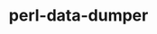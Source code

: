 ---
title: "perl-data-dumper"
layout: cache
categories: [package, develop]
meta: {"compilers": ["none"], "num_specs": 265, "num_specs_by_stack": {"build_systems": 1, "data-vis-sdk": 27, "developer-tools-aarch64-linux-gnu": 26, "developer-tools-darwin": 22, "developer-tools-x86_64_v3-linux-gnu": 26, "e4s": 2, "e4s-neoverse-v2": 5, "e4s-oneapi": 26, "e4s-rocm-external": 10, "hep": 27, "ml-darwin-aarch64-mps": 22, "ml-linux-aarch64-cpu": 27, "ml-linux-aarch64-cuda": 27, "ml-linux-x86_64-cpu": 27, "ml-linux-x86_64-cuda": 27, "root": 265, "tutorial": 26}, "oss": ["centos7", "rhel8", "sequoia", "ubuntu18.04", "ubuntu20.04", "ubuntu22.04", "ubuntu24.04"], "platforms": ["darwin", "linux"], "stacks": ["build_systems", "data-vis-sdk", "developer-tools-aarch64-linux-gnu", "developer-tools-darwin", "developer-tools-x86_64_v3-linux-gnu", "e4s", "e4s-neoverse-v2", "e4s-oneapi", "e4s-rocm-external", "hep", "ml-darwin-aarch64-mps", "ml-linux-aarch64-cpu", "ml-linux-aarch64-cuda", "ml-linux-x86_64-cpu", "ml-linux-x86_64-cuda", "root", "tutorial"], "targets": ["aarch64", "neoverse_v2", "x86_64_v3"], "versions": ["2.173"]}
spec_details: [{"compiler": "none", "hash": "27im6s7j4yf7scb4dfhcr2ljx2un7kkp", "os": "rhel8", "platform": "linux", "size": "-", "stacks": ["developer-tools-aarch64-linux-gnu", "root"], "target": "aarch64", "variants": ["build_system=perl"], "versions": ["2.173"]}, {"compiler": "none", "hash": "2axe672htcvhxgs35zxjpugq2nwfiwsr", "os": "centos7", "platform": "linux", "size": "-", "stacks": ["developer-tools-x86_64_v3-linux-gnu", "root"], "target": "x86_64_v3", "variants": ["build_system=perl"], "versions": ["2.173"]}, {"compiler": "none", "hash": "2cffiqugdyfmp3f7f3vwupow6zil64ed", "os": "ubuntu22.04", "platform": "linux", "size": "-", "stacks": ["e4s-neoverse-v2", "root"], "target": "neoverse_v2", "variants": ["build_system=perl"], "versions": ["2.173"]}, {"compiler": "none", "hash": "2chywnuvaum2bmtmykpwogxkctoaazjj", "os": "ubuntu22.04", "platform": "linux", "size": "-", "stacks": ["e4s-oneapi", "root"], "target": "x86_64_v3", "variants": ["build_system=perl"], "versions": ["2.173"]}, {"compiler": "none", "hash": "2durposvz4nspwdgup26bruhcmaamusl", "os": "ubuntu22.04", "platform": "linux", "size": "-", "stacks": ["root"], "target": "x86_64_v3", "variants": ["build_system=perl"], "versions": ["2.173"]}, {"compiler": "none", "hash": "2gp54wamwi7mp434gajd4awp7admi762", "os": "ubuntu24.04", "platform": "linux", "size": "-", "stacks": ["ml-linux-x86_64-cpu", "ml-linux-x86_64-cuda", "root"], "target": "x86_64_v3", "variants": ["build_system=perl"], "versions": ["2.173"]}, {"compiler": "none", "hash": "2hcyjfntt2j25v3inbg73sdavtyyjsgy", "os": "sequoia", "platform": "darwin", "size": "-", "stacks": ["developer-tools-darwin", "ml-darwin-aarch64-mps", "root"], "target": "aarch64", "variants": ["build_system=perl"], "versions": ["2.173"]}, {"compiler": "none", "hash": "2oillgjneifnauszmfc7sqr75qsxen6x", "os": "rhel8", "platform": "linux", "size": "-", "stacks": ["developer-tools-aarch64-linux-gnu", "root"], "target": "aarch64", "variants": ["build_system=perl"], "versions": ["2.173"]}, {"compiler": "none", "hash": "2xw2umzxmofipjuyau42sqxhwkglxtqc", "os": "ubuntu22.04", "platform": "linux", "size": "-", "stacks": ["hep", "root", "tutorial"], "target": "x86_64_v3", "variants": ["build_system=perl"], "versions": ["2.173"]}, {"compiler": "none", "hash": "2zmbsl54zdn7kmpbxxyrkqq525aq62vw", "os": "rhel8", "platform": "linux", "size": "-", "stacks": ["developer-tools-aarch64-linux-gnu", "root"], "target": "aarch64", "variants": ["build_system=perl"], "versions": ["2.173"]}, {"compiler": "none", "hash": "35xcvhctwbdabb3mdpgnuws7eqwbsrui", "os": "ubuntu20.04", "platform": "linux", "size": "-", "stacks": ["data-vis-sdk", "root"], "target": "x86_64_v3", "variants": ["build_system=perl"], "versions": ["2.173"]}, {"compiler": "none", "hash": "37jjf2kqs3q24jnqpvd7yelyjhlq3hou", "os": "ubuntu24.04", "platform": "linux", "size": "-", "stacks": ["ml-linux-aarch64-cpu", "ml-linux-aarch64-cuda", "root"], "target": "aarch64", "variants": ["build_system=perl"], "versions": ["2.173"]}, {"compiler": "none", "hash": "3a7hqyizcjerbrsg7z5xhajsbyayqxwj", "os": "centos7", "platform": "linux", "size": "-", "stacks": ["developer-tools-x86_64_v3-linux-gnu", "root"], "target": "x86_64_v3", "variants": ["build_system=perl"], "versions": ["2.173"]}, {"compiler": "none", "hash": "3bagh55e2vbkcx3pgojpulkvklvouwdq", "os": "ubuntu18.04", "platform": "linux", "size": "-", "stacks": ["root"], "target": "x86_64_v3", "variants": ["build_system=perl"], "versions": ["2.173"]}, {"compiler": "none", "hash": "3d6t26eo2kluyz3rf3ni4fj7is2rzore", "os": "ubuntu18.04", "platform": "linux", "size": "-", "stacks": ["root"], "target": "x86_64_v3", "variants": ["build_system=perl"], "versions": ["2.173"]}, {"compiler": "none", "hash": "3eb5nsbgsmifwb6qxfjuxkp27my3suoi", "os": "ubuntu24.04", "platform": "linux", "size": "-", "stacks": ["ml-linux-x86_64-cpu", "ml-linux-x86_64-cuda", "root"], "target": "x86_64_v3", "variants": ["build_system=perl"], "versions": ["2.173"]}, {"compiler": "none", "hash": "3hl7kh4tb2ys4tlrfh4bvdvzmhsiovsw", "os": "ubuntu22.04", "platform": "linux", "size": "-", "stacks": ["e4s", "root"], "target": "x86_64_v3", "variants": ["build_system=perl"], "versions": ["2.173"]}, {"compiler": "none", "hash": "3l4h5ege7imnnbrrs6uqjagjkxhqw5v5", "os": "ubuntu24.04", "platform": "linux", "size": "-", "stacks": ["ml-linux-aarch64-cpu", "ml-linux-aarch64-cuda", "root"], "target": "aarch64", "variants": ["build_system=perl"], "versions": ["2.173"]}, {"compiler": "none", "hash": "3lwavo4bcqbzgpdoqhbxd2kc46ki6owo", "os": "sequoia", "platform": "darwin", "size": "-", "stacks": ["developer-tools-darwin", "ml-darwin-aarch64-mps", "root"], "target": "aarch64", "variants": ["build_system=perl"], "versions": ["2.173"]}, {"compiler": "none", "hash": "3qlxoo3rap6gqdyyxvdf2mkoihw6lnuj", "os": "centos7", "platform": "linux", "size": "-", "stacks": ["developer-tools-x86_64_v3-linux-gnu", "root"], "target": "x86_64_v3", "variants": ["build_system=perl"], "versions": ["2.173"]}, {"compiler": "none", "hash": "3qrobpkvodsotfzcyjcgweyqt2hsnmjl", "os": "ubuntu22.04", "platform": "linux", "size": "-", "stacks": ["root"], "target": "x86_64_v3", "variants": ["build_system=perl"], "versions": ["2.173"]}, {"compiler": "none", "hash": "3vzdapremtcra5w6ztrkspzjjuzi3sat", "os": "ubuntu20.04", "platform": "linux", "size": "-", "stacks": ["data-vis-sdk", "root"], "target": "x86_64_v3", "variants": ["build_system=perl"], "versions": ["2.173"]}, {"compiler": "none", "hash": "3yrsyr6x6e6ufta3ikjzdeinzz4rob6c", "os": "rhel8", "platform": "linux", "size": "-", "stacks": ["developer-tools-aarch64-linux-gnu", "root"], "target": "aarch64", "variants": ["build_system=perl"], "versions": ["2.173"]}, {"compiler": "none", "hash": "45dmsmxj44xlxgqty67mc6wrmshc24ot", "os": "rhel8", "platform": "linux", "size": "-", "stacks": ["developer-tools-aarch64-linux-gnu", "root"], "target": "aarch64", "variants": ["build_system=perl"], "versions": ["2.173"]}, {"compiler": "none", "hash": "47ammfynacdxzw6dsisohlzt2uoh24qv", "os": "ubuntu24.04", "platform": "linux", "size": "-", "stacks": ["ml-linux-x86_64-cpu", "ml-linux-x86_64-cuda", "root"], "target": "x86_64_v3", "variants": ["build_system=perl"], "versions": ["2.173"]}, {"compiler": "none", "hash": "4gahv57h7libw3gyjjnax7b4u6xdebft", "os": "ubuntu18.04", "platform": "linux", "size": "-", "stacks": ["root"], "target": "x86_64_v3", "variants": ["build_system=perl"], "versions": ["2.173"]}, {"compiler": "none", "hash": "4ixkxouu66x2exbjdxxe3452u4uubzpp", "os": "sequoia", "platform": "darwin", "size": "-", "stacks": ["developer-tools-darwin", "ml-darwin-aarch64-mps", "root"], "target": "aarch64", "variants": ["build_system=perl"], "versions": ["2.173"]}, {"compiler": "none", "hash": "4qxmo4fbdusdlbmjdpt7d5p635eb4t22", "os": "ubuntu22.04", "platform": "linux", "size": "-", "stacks": ["e4s-oneapi", "root"], "target": "x86_64_v3", "variants": ["build_system=perl"], "versions": ["2.173"]}, {"compiler": "none", "hash": "4uwiv2x5yybkigdv4i2s2o27pmrgjgoj", "os": "ubuntu22.04", "platform": "linux", "size": "-", "stacks": ["root"], "target": "x86_64_v3", "variants": ["build_system=perl"], "versions": ["2.173"]}, {"compiler": "none", "hash": "4z6tqqn4dkitzkmjerds3io4oe2hzo4v", "os": "ubuntu24.04", "platform": "linux", "size": "-", "stacks": ["ml-linux-aarch64-cpu", "ml-linux-aarch64-cuda", "root"], "target": "aarch64", "variants": ["build_system=perl"], "versions": ["2.173"]}, {"compiler": "none", "hash": "4zzl3rtke73zctwxxxy3vg4l43kihjxp", "os": "ubuntu22.04", "platform": "linux", "size": "-", "stacks": ["e4s-oneapi", "root"], "target": "x86_64_v3", "variants": ["build_system=perl"], "versions": ["2.173"]}, {"compiler": "none", "hash": "53zjq2c3iw7a2ucioxdaek7xyqdongwh", "os": "ubuntu24.04", "platform": "linux", "size": "-", "stacks": ["ml-linux-x86_64-cpu", "ml-linux-x86_64-cuda", "root"], "target": "x86_64_v3", "variants": ["build_system=perl"], "versions": ["2.173"]}, {"compiler": "none", "hash": "56xr54qthbmcdbq5oftufly7ecvicr6k", "os": "ubuntu20.04", "platform": "linux", "size": "-", "stacks": ["data-vis-sdk", "root"], "target": "x86_64_v3", "variants": ["build_system=perl"], "versions": ["2.173"]}, {"compiler": "none", "hash": "5af4js5fwgpu5zpmzzta4fobnwfxwztm", "os": "ubuntu22.04", "platform": "linux", "size": "-", "stacks": ["hep", "root", "tutorial"], "target": "x86_64_v3", "variants": ["build_system=perl"], "versions": ["2.173"]}, {"compiler": "none", "hash": "5agw6mokg5y4u6cqbsnhk4igjlmsxfp7", "os": "centos7", "platform": "linux", "size": "-", "stacks": ["developer-tools-x86_64_v3-linux-gnu", "root"], "target": "x86_64_v3", "variants": ["build_system=perl"], "versions": ["2.173"]}, {"compiler": "none", "hash": "5bdigwnrmsya3qghg46pi7au4ot3vkvm", "os": "ubuntu24.04", "platform": "linux", "size": "-", "stacks": ["ml-linux-aarch64-cpu", "ml-linux-aarch64-cuda", "root"], "target": "aarch64", "variants": ["build_system=perl"], "versions": ["2.173"]}, {"compiler": "none", "hash": "5dngi3c74ar65tlwkse5wzczasc7zyxp", "os": "ubuntu24.04", "platform": "linux", "size": "-", "stacks": ["ml-linux-x86_64-cpu", "ml-linux-x86_64-cuda", "root"], "target": "x86_64_v3", "variants": ["build_system=perl"], "versions": ["2.173"]}, {"compiler": "none", "hash": "5k2ouxydstx72eauwrd52f4ne34ncbmd", "os": "ubuntu24.04", "platform": "linux", "size": "-", "stacks": ["ml-linux-x86_64-cpu", "ml-linux-x86_64-cuda", "root"], "target": "x86_64_v3", "variants": ["build_system=perl"], "versions": ["2.173"]}, {"compiler": "none", "hash": "5lj6qhtgp25hp26tnmqrokxani3nkop7", "os": "ubuntu24.04", "platform": "linux", "size": "-", "stacks": ["ml-linux-x86_64-cpu", "ml-linux-x86_64-cuda", "root"], "target": "x86_64_v3", "variants": ["build_system=perl"], "versions": ["2.173"]}, {"compiler": "none", "hash": "5rsmz5ymaape3kqc5ctfobwx4le2wrvd", "os": "sequoia", "platform": "darwin", "size": "-", "stacks": ["developer-tools-darwin", "ml-darwin-aarch64-mps", "root"], "target": "aarch64", "variants": ["build_system=perl"], "versions": ["2.173"]}, {"compiler": "none", "hash": "5vlz7wq4qezpsvg4w4dmnj2etidm5lj2", "os": "ubuntu22.04", "platform": "linux", "size": "-", "stacks": ["e4s-oneapi", "root"], "target": "x86_64_v3", "variants": ["build_system=perl"], "versions": ["2.173"]}, {"compiler": "none", "hash": "67jgi6xd3lbzgopyqvyg4tlhx4gu6yle", "os": "ubuntu20.04", "platform": "linux", "size": "-", "stacks": ["data-vis-sdk", "root"], "target": "x86_64_v3", "variants": ["build_system=perl"], "versions": ["2.173"]}, {"compiler": "none", "hash": "6ue7uu4rcan3a5hsujgpabkavqgnwwka", "os": "ubuntu22.04", "platform": "linux", "size": "-", "stacks": ["e4s-neoverse-v2", "root"], "target": "neoverse_v2", "variants": ["build_system=perl"], "versions": ["2.173"]}, {"compiler": "none", "hash": "72p7sqojglohacvutfcssguwo5skjbhk", "os": "ubuntu22.04", "platform": "linux", "size": "-", "stacks": ["root"], "target": "x86_64_v3", "variants": ["build_system=perl"], "versions": ["2.173"]}, {"compiler": "none", "hash": "73jpoiqxgsv7te4yud226rjzxiegfaph", "os": "ubuntu22.04", "platform": "linux", "size": "-", "stacks": ["root"], "target": "x86_64_v3", "variants": ["build_system=perl"], "versions": ["2.173"]}, {"compiler": "none", "hash": "7gwd22ykyhy52yboe26rvwhcbhwjev5t", "os": "ubuntu24.04", "platform": "linux", "size": "-", "stacks": ["ml-linux-aarch64-cpu", "ml-linux-aarch64-cuda", "root"], "target": "aarch64", "variants": ["build_system=perl"], "versions": ["2.173"]}, {"compiler": "none", "hash": "7zpl334w2zcnaq2qjimz2iuhu4ahchep", "os": "rhel8", "platform": "linux", "size": "-", "stacks": ["developer-tools-aarch64-linux-gnu", "root"], "target": "aarch64", "variants": ["build_system=perl"], "versions": ["2.173"]}, {"compiler": "none", "hash": "7zrghn3j7xkezqmochg4i3xnbhl27t4u", "os": "ubuntu24.04", "platform": "linux", "size": "-", "stacks": ["ml-linux-x86_64-cpu", "ml-linux-x86_64-cuda", "root"], "target": "x86_64_v3", "variants": ["build_system=perl"], "versions": ["2.173"]}, {"compiler": "none", "hash": "a6y56nmqkr275qap3tuymak5lllyvkai", "os": "centos7", "platform": "linux", "size": "-", "stacks": ["developer-tools-x86_64_v3-linux-gnu", "root"], "target": "x86_64_v3", "variants": ["build_system=perl"], "versions": ["2.173"]}, {"compiler": "none", "hash": "ab53koy4lv7aazmd6ukgbr64vaceiq7r", "os": "centos7", "platform": "linux", "size": "-", "stacks": ["developer-tools-x86_64_v3-linux-gnu", "root"], "target": "x86_64_v3", "variants": ["build_system=perl"], "versions": ["2.173"]}, {"compiler": "none", "hash": "ad5ui6uomujptz5teoupwtfkcj5t2qni", "os": "ubuntu24.04", "platform": "linux", "size": "-", "stacks": ["ml-linux-aarch64-cpu", "ml-linux-aarch64-cuda", "root"], "target": "aarch64", "variants": ["build_system=perl"], "versions": ["2.173"]}, {"compiler": "none", "hash": "adgwfuim3z7xh3c3lcwjhaqgyb7kcm6p", "os": "ubuntu18.04", "platform": "linux", "size": "-", "stacks": ["root"], "target": "x86_64_v3", "variants": ["build_system=perl"], "versions": ["2.173"]}, {"compiler": "none", "hash": "ahpcwgw5eizaoxyfn2rjc2746xceyzan", "os": "ubuntu22.04", "platform": "linux", "size": "-", "stacks": ["hep", "root", "tutorial"], "target": "x86_64_v3", "variants": ["build_system=perl"], "versions": ["2.173"]}, {"compiler": "none", "hash": "als3u3zv52cwwvefmnxiqivescfm7vwe", "os": "ubuntu22.04", "platform": "linux", "size": "-", "stacks": ["e4s-rocm-external", "hep", "root", "tutorial"], "target": "x86_64_v3", "variants": ["build_system=perl"], "versions": ["2.173"]}, {"compiler": "none", "hash": "aohj52yryl4hgrlw4xmxngie5isv3vmw", "os": "ubuntu18.04", "platform": "linux", "size": "-", "stacks": ["root"], "target": "x86_64_v3", "variants": ["build_system=perl"], "versions": ["2.173"]}, {"compiler": "none", "hash": "ar7ncos3xczcryofgxajzvggfjagjuis", "os": "ubuntu20.04", "platform": "linux", "size": "-", "stacks": ["data-vis-sdk", "root"], "target": "x86_64_v3", "variants": ["build_system=perl"], "versions": ["2.173"]}, {"compiler": "none", "hash": "ayo5jscil4sd6hovl4r4q7da6rjmbz6u", "os": "ubuntu24.04", "platform": "linux", "size": "-", "stacks": ["ml-linux-x86_64-cpu", "ml-linux-x86_64-cuda", "root"], "target": "x86_64_v3", "variants": ["build_system=perl"], "versions": ["2.173"]}, {"compiler": "none", "hash": "ba4zpjoqgibma4ka7whq4bjz3ywymxka", "os": "ubuntu24.04", "platform": "linux", "size": "-", "stacks": ["ml-linux-x86_64-cpu", "ml-linux-x86_64-cuda", "root"], "target": "x86_64_v3", "variants": ["build_system=perl"], "versions": ["2.173"]}, {"compiler": "none", "hash": "blq5qt5moxpizivhvpzov3v3hvfusd7h", "os": "ubuntu22.04", "platform": "linux", "size": "-", "stacks": ["hep", "root", "tutorial"], "target": "x86_64_v3", "variants": ["build_system=perl"], "versions": ["2.173"]}, {"compiler": "none", "hash": "bm34wjvjnmbfkxyj4ouqyocwmbhwsqrg", "os": "ubuntu24.04", "platform": "linux", "size": "-", "stacks": ["ml-linux-x86_64-cpu", "ml-linux-x86_64-cuda", "root"], "target": "x86_64_v3", "variants": ["build_system=perl"], "versions": ["2.173"]}, {"compiler": "none", "hash": "bq5jzzthsxkxt5bvztukzpfgatika4ec", "os": "ubuntu18.04", "platform": "linux", "size": "-", "stacks": ["root"], "target": "x86_64_v3", "variants": ["build_system=perl"], "versions": ["2.173"]}, {"compiler": "none", "hash": "bs6s5iaveghi26dyf3ncgmllfsyrhd5f", "os": "ubuntu22.04", "platform": "linux", "size": "-", "stacks": ["root"], "target": "x86_64_v3", "variants": ["build_system=perl"], "versions": ["2.173"]}, {"compiler": "none", "hash": "btogqn2vhpyt3aihko45q3cuoxogist2", "os": "ubuntu24.04", "platform": "linux", "size": "-", "stacks": ["ml-linux-x86_64-cpu", "ml-linux-x86_64-cuda", "root"], "target": "x86_64_v3", "variants": ["build_system=perl"], "versions": ["2.173"]}, {"compiler": "none", "hash": "bxsbfjqtqxevbdkaezbwrk5yvaezb3ge", "os": "rhel8", "platform": "linux", "size": "-", "stacks": ["developer-tools-aarch64-linux-gnu", "root"], "target": "aarch64", "variants": ["build_system=perl"], "versions": ["2.173"]}, {"compiler": "none", "hash": "bxvudklzxt7xct3yi2od3gzxfvgftuqp", "os": "rhel8", "platform": "linux", "size": "-", "stacks": ["developer-tools-aarch64-linux-gnu", "root"], "target": "aarch64", "variants": ["build_system=perl"], "versions": ["2.173"]}, {"compiler": "none", "hash": "cidmptqxtmnljuukcaloirjtxkwj7lcu", "os": "ubuntu22.04", "platform": "linux", "size": "-", "stacks": ["root"], "target": "x86_64_v3", "variants": ["build_system=perl"], "versions": ["2.173"]}, {"compiler": "none", "hash": "crfoifye4zcllvkvmklv4xu7es6zdfl2", "os": "ubuntu24.04", "platform": "linux", "size": "-", "stacks": ["ml-linux-x86_64-cpu", "ml-linux-x86_64-cuda", "root"], "target": "x86_64_v3", "variants": ["build_system=perl"], "versions": ["2.173"]}, {"compiler": "none", "hash": "cu5pyopx44ogbbesgmlrkezxdn56goza", "os": "rhel8", "platform": "linux", "size": "-", "stacks": ["developer-tools-aarch64-linux-gnu", "root"], "target": "aarch64", "variants": ["build_system=perl"], "versions": ["2.173"]}, {"compiler": "none", "hash": "cwqruruooqfwk6342h4m42nbc3engk5k", "os": "ubuntu22.04", "platform": "linux", "size": "-", "stacks": ["root"], "target": "x86_64_v3", "variants": ["build_system=perl"], "versions": ["2.173"]}, {"compiler": "none", "hash": "d4uvaf7p2mjabgjbpqx22yyzqje7zl74", "os": "ubuntu22.04", "platform": "linux", "size": "-", "stacks": ["e4s-oneapi", "root"], "target": "x86_64_v3", "variants": ["build_system=perl"], "versions": ["2.173"]}, {"compiler": "none", "hash": "dbdy4l3znbzqkm3rqn42ndabnrtue23v", "os": "ubuntu24.04", "platform": "linux", "size": "-", "stacks": ["ml-linux-x86_64-cpu", "ml-linux-x86_64-cuda", "root"], "target": "x86_64_v3", "variants": ["build_system=perl"], "versions": ["2.173"]}, {"compiler": "none", "hash": "dbvbqgfjjvw7kpdrgcbetou45i7e7d3s", "os": "centos7", "platform": "linux", "size": "-", "stacks": ["developer-tools-x86_64_v3-linux-gnu", "root"], "target": "x86_64_v3", "variants": ["build_system=perl"], "versions": ["2.173"]}, {"compiler": "none", "hash": "dcfhle34aiauj5fikupktreaakbf77xl", "os": "sequoia", "platform": "darwin", "size": "-", "stacks": ["developer-tools-darwin", "ml-darwin-aarch64-mps", "root"], "target": "aarch64", "variants": ["build_system=perl"], "versions": ["2.173"]}, {"compiler": "none", "hash": "dcn24sg4nxz2nxz3rmpktgozytnyz7vr", "os": "sequoia", "platform": "darwin", "size": "-", "stacks": ["developer-tools-darwin", "ml-darwin-aarch64-mps", "root"], "target": "aarch64", "variants": ["build_system=perl"], "versions": ["2.173"]}, {"compiler": "none", "hash": "diqpdpreq3x3k4q47sdl56elurzwicu7", "os": "ubuntu22.04", "platform": "linux", "size": "-", "stacks": ["hep", "root", "tutorial"], "target": "x86_64_v3", "variants": ["build_system=perl"], "versions": ["2.173"]}, {"compiler": "none", "hash": "dry3lepkk6fr3agffhl5wffv4rvhyrus", "os": "rhel8", "platform": "linux", "size": "-", "stacks": ["developer-tools-aarch64-linux-gnu", "root"], "target": "aarch64", "variants": ["build_system=perl"], "versions": ["2.173"]}, {"compiler": "none", "hash": "duaz2qockk4xwedaclhgv4bcq45smc2l", "os": "sequoia", "platform": "darwin", "size": "-", "stacks": ["developer-tools-darwin", "ml-darwin-aarch64-mps", "root"], "target": "aarch64", "variants": ["build_system=perl"], "versions": ["2.173"]}, {"compiler": "none", "hash": "dzschqjhdim6iswdnl55uaaipvq73moc", "os": "rhel8", "platform": "linux", "size": "-", "stacks": ["developer-tools-aarch64-linux-gnu", "root"], "target": "aarch64", "variants": ["build_system=perl"], "versions": ["2.173"]}, {"compiler": "none", "hash": "e3h2sxvayjzwacwioxjsyv6s3gam47g5", "os": "centos7", "platform": "linux", "size": "-", "stacks": ["developer-tools-x86_64_v3-linux-gnu", "root"], "target": "x86_64_v3", "variants": ["build_system=perl"], "versions": ["2.173"]}, {"compiler": "none", "hash": "e6eqyeuy6bt2mx7ms37ujcfycb2zj5vn", "os": "rhel8", "platform": "linux", "size": "-", "stacks": ["developer-tools-aarch64-linux-gnu", "root"], "target": "aarch64", "variants": ["build_system=perl"], "versions": ["2.173"]}, {"compiler": "none", "hash": "ejria3uob7elhbkol2wtckexahcyryn4", "os": "sequoia", "platform": "darwin", "size": "-", "stacks": ["developer-tools-darwin", "ml-darwin-aarch64-mps", "root"], "target": "aarch64", "variants": ["build_system=perl"], "versions": ["2.173"]}, {"compiler": "none", "hash": "eox7jn4rosooyx2asa54xffm2kw4pkeb", "os": "centos7", "platform": "linux", "size": "-", "stacks": ["developer-tools-x86_64_v3-linux-gnu", "root"], "target": "x86_64_v3", "variants": ["build_system=perl"], "versions": ["2.173"]}, {"compiler": "none", "hash": "eqneflxafz7fvf7ek6pelat3npbbrhyt", "os": "ubuntu18.04", "platform": "linux", "size": "-", "stacks": ["build_systems", "root"], "target": "x86_64_v3", "variants": ["build_system=perl"], "versions": ["2.173"]}, {"compiler": "none", "hash": "esagumjiroy4yiuwqjf7izos4pmeyfjr", "os": "ubuntu22.04", "platform": "linux", "size": "-", "stacks": ["root"], "target": "x86_64_v3", "variants": ["build_system=perl"], "versions": ["2.173"]}, {"compiler": "none", "hash": "evhjuue7peofxdffu2hmdozrh2dgwaen", "os": "ubuntu22.04", "platform": "linux", "size": "-", "stacks": ["hep", "root", "tutorial"], "target": "x86_64_v3", "variants": ["build_system=perl"], "versions": ["2.173"]}, {"compiler": "none", "hash": "f2giwvmnqolqjbt5dbmbqxshyj6xuyjz", "os": "ubuntu24.04", "platform": "linux", "size": "-", "stacks": ["ml-linux-aarch64-cpu", "ml-linux-aarch64-cuda", "root"], "target": "aarch64", "variants": ["build_system=perl"], "versions": ["2.173"]}, {"compiler": "none", "hash": "f6y5u5slo5nj6b55tninna3uo4m37c5i", "os": "ubuntu24.04", "platform": "linux", "size": "-", "stacks": ["ml-linux-aarch64-cpu", "ml-linux-aarch64-cuda", "root"], "target": "aarch64", "variants": ["build_system=perl"], "versions": ["2.173"]}, {"compiler": "none", "hash": "feoybrxnyv3kjd6gomxogi2m5b7ypcqe", "os": "ubuntu24.04", "platform": "linux", "size": "-", "stacks": ["ml-linux-aarch64-cpu", "ml-linux-aarch64-cuda", "root"], "target": "aarch64", "variants": ["build_system=perl"], "versions": ["2.173"]}, {"compiler": "none", "hash": "ffohm4udgq5hpdolibln7nb73fqidpmt", "os": "centos7", "platform": "linux", "size": "-", "stacks": ["developer-tools-x86_64_v3-linux-gnu", "root"], "target": "x86_64_v3", "variants": ["build_system=perl"], "versions": ["2.173"]}, {"compiler": "none", "hash": "fjnschzuzxpe4w4flo5juf6tbdv2jck3", "os": "centos7", "platform": "linux", "size": "-", "stacks": ["developer-tools-x86_64_v3-linux-gnu", "root"], "target": "x86_64_v3", "variants": ["build_system=perl"], "versions": ["2.173"]}, {"compiler": "none", "hash": "fjqu2jh6xw5ucsbyh4oi2bsthc7bv7mk", "os": "ubuntu22.04", "platform": "linux", "size": "-", "stacks": ["e4s-neoverse-v2", "root"], "target": "neoverse_v2", "variants": ["build_system=perl"], "versions": ["2.173"]}, {"compiler": "none", "hash": "fkbaog64qovi7vwwc3vbz47iwercevdv", "os": "ubuntu22.04", "platform": "linux", "size": "-", "stacks": ["e4s-oneapi", "root"], "target": "x86_64_v3", "variants": ["build_system=perl"], "versions": ["2.173"]}, {"compiler": "none", "hash": "fn47pw3qwcsq2wmmfoml4tubwi3iqg4y", "os": "ubuntu22.04", "platform": "linux", "size": "-", "stacks": ["e4s-neoverse-v2", "root"], "target": "neoverse_v2", "variants": ["build_system=perl"], "versions": ["2.173"]}, {"compiler": "none", "hash": "fqnhap6huijl3iinrzamzb2lcgu3liro", "os": "ubuntu20.04", "platform": "linux", "size": "-", "stacks": ["data-vis-sdk", "root"], "target": "x86_64_v3", "variants": ["build_system=perl"], "versions": ["2.173"]}, {"compiler": "none", "hash": "fyp24bafuumgi2u7hsscqiray7mqjeou", "os": "centos7", "platform": "linux", "size": "-", "stacks": ["developer-tools-x86_64_v3-linux-gnu", "root"], "target": "x86_64_v3", "variants": ["build_system=perl"], "versions": ["2.173"]}, {"compiler": "none", "hash": "gey3wccnk4xvvqwjym5hqk7y7tuzsf6e", "os": "ubuntu22.04", "platform": "linux", "size": "-", "stacks": ["e4s-oneapi", "root"], "target": "x86_64_v3", "variants": ["build_system=perl"], "versions": ["2.173"]}, {"compiler": "none", "hash": "gisdz5vulljtbejhuksbhzvq7zgrdk52", "os": "rhel8", "platform": "linux", "size": "-", "stacks": ["developer-tools-aarch64-linux-gnu", "root"], "target": "aarch64", "variants": ["build_system=perl"], "versions": ["2.173"]}, {"compiler": "none", "hash": "h2btgs3wcixrrxpu5j6jtp5ilvmuitnm", "os": "centos7", "platform": "linux", "size": "-", "stacks": ["developer-tools-x86_64_v3-linux-gnu", "root"], "target": "x86_64_v3", "variants": ["build_system=perl"], "versions": ["2.173"]}, {"compiler": "none", "hash": "h2safyaye2qat4vpxl5r4gqcr36hj7vb", "os": "ubuntu22.04", "platform": "linux", "size": "-", "stacks": ["e4s-rocm-external", "hep", "root", "tutorial"], "target": "x86_64_v3", "variants": ["build_system=perl"], "versions": ["2.173"]}, {"compiler": "none", "hash": "h46f4hv6thd2q5y7l7ucl7zjpocj34dx", "os": "ubuntu22.04", "platform": "linux", "size": "-", "stacks": ["e4s-oneapi", "root"], "target": "x86_64_v3", "variants": ["build_system=perl"], "versions": ["2.173"]}, {"compiler": "none", "hash": "h6ydtof2bk642b3ecjzsnv62wswxfqae", "os": "ubuntu18.04", "platform": "linux", "size": "-", "stacks": ["root"], "target": "x86_64_v3", "variants": ["build_system=perl"], "versions": ["2.173"]}, {"compiler": "none", "hash": "h72diib3fj65ytr45u7nmz7s4oh2atsn", "os": "ubuntu22.04", "platform": "linux", "size": "-", "stacks": ["e4s", "e4s-rocm-external", "root", "tutorial"], "target": "x86_64_v3", "variants": ["build_system=perl"], "versions": ["2.173"]}, {"compiler": "none", "hash": "hvjj3crmraxnso6nv5eojcxi5pzjmfuw", "os": "ubuntu20.04", "platform": "linux", "size": "-", "stacks": ["data-vis-sdk", "root"], "target": "x86_64_v3", "variants": ["build_system=perl"], "versions": ["2.173"]}, {"compiler": "none", "hash": "hway2ynt5wrwdnaf5crsef547ld2s6wg", "os": "ubuntu18.04", "platform": "linux", "size": "-", "stacks": ["root"], "target": "x86_64_v3", "variants": ["build_system=perl"], "versions": ["2.173"]}, {"compiler": "none", "hash": "hwr3udsk7qeh45epwprihq6qrnzq47lk", "os": "ubuntu18.04", "platform": "linux", "size": "-", "stacks": ["root"], "target": "x86_64_v3", "variants": ["build_system=perl"], "versions": ["2.173"]}, {"compiler": "none", "hash": "hxq222fvpjwub5agc5d2jqhjf46jxdpf", "os": "ubuntu22.04", "platform": "linux", "size": "-", "stacks": ["e4s-oneapi", "root"], "target": "x86_64_v3", "variants": ["build_system=perl"], "versions": ["2.173"]}, {"compiler": "none", "hash": "hzhgbcquikfonqfhr6aucwrblqeo2fpf", "os": "centos7", "platform": "linux", "size": "-", "stacks": ["developer-tools-x86_64_v3-linux-gnu", "root"], "target": "x86_64_v3", "variants": ["build_system=perl"], "versions": ["2.173"]}, {"compiler": "none", "hash": "iaobwvupxqawesnlrd24t3spbwf4wijp", "os": "ubuntu20.04", "platform": "linux", "size": "-", "stacks": ["data-vis-sdk", "root"], "target": "x86_64_v3", "variants": ["build_system=perl"], "versions": ["2.173"]}, {"compiler": "none", "hash": "il2h7jyovtuteanpllqv7rhejxvt3mlh", "os": "rhel8", "platform": "linux", "size": "-", "stacks": ["developer-tools-aarch64-linux-gnu", "root"], "target": "aarch64", "variants": ["build_system=perl"], "versions": ["2.173"]}, {"compiler": "none", "hash": "il6pqhhxrt2hjcjhrdfpn5pm6duthpxx", "os": "ubuntu22.04", "platform": "linux", "size": "-", "stacks": ["e4s-oneapi", "root"], "target": "x86_64_v3", "variants": ["build_system=perl"], "versions": ["2.173"]}, {"compiler": "none", "hash": "inpmcw5anhnad5y2kuzl2n6ey3rsllyx", "os": "ubuntu22.04", "platform": "linux", "size": "-", "stacks": ["hep", "root", "tutorial"], "target": "x86_64_v3", "variants": ["build_system=perl"], "versions": ["2.173"]}, {"compiler": "none", "hash": "inrzzbxhako4f7bacnmgrwl544b3rph6", "os": "ubuntu24.04", "platform": "linux", "size": "-", "stacks": ["ml-linux-aarch64-cpu", "ml-linux-aarch64-cuda", "root"], "target": "aarch64", "variants": ["build_system=perl"], "versions": ["2.173"]}, {"compiler": "none", "hash": "ipuprv4dpjw3s2e2g5sxbmk4m4wnn6tm", "os": "ubuntu18.04", "platform": "linux", "size": "-", "stacks": ["root"], "target": "x86_64_v3", "variants": ["build_system=perl"], "versions": ["2.173"]}, {"compiler": "none", "hash": "iv5pn6wdhrksl6zl35kfhszo3toswrga", "os": "centos7", "platform": "linux", "size": "-", "stacks": ["developer-tools-x86_64_v3-linux-gnu", "root"], "target": "x86_64_v3", "variants": ["build_system=perl"], "versions": ["2.173"]}, {"compiler": "none", "hash": "ivs75el5hjwfpiy4r2sfxeiwm3xjh6dm", "os": "ubuntu22.04", "platform": "linux", "size": "-", "stacks": ["e4s-oneapi", "root"], "target": "x86_64_v3", "variants": ["build_system=perl"], "versions": ["2.173"]}, {"compiler": "none", "hash": "ix3sghjpcpziaddejwbhlyag7h4eaopf", "os": "rhel8", "platform": "linux", "size": "-", "stacks": ["developer-tools-aarch64-linux-gnu", "root"], "target": "aarch64", "variants": ["build_system=perl"], "versions": ["2.173"]}, {"compiler": "none", "hash": "ixidoyipo4dkdyz5ynefwv6juw6tj4w5", "os": "ubuntu18.04", "platform": "linux", "size": "-", "stacks": ["root"], "target": "x86_64_v3", "variants": ["build_system=perl"], "versions": ["2.173"]}, {"compiler": "none", "hash": "j2d4sk6iktfzv64kfr6hwdok7ywesyso", "os": "ubuntu18.04", "platform": "linux", "size": "-", "stacks": ["root"], "target": "x86_64_v3", "variants": ["build_system=perl"], "versions": ["2.173"]}, {"compiler": "none", "hash": "j2xffqv6bzqtlmxd2ake5lxzufkaagqb", "os": "rhel8", "platform": "linux", "size": "-", "stacks": ["developer-tools-aarch64-linux-gnu", "root"], "target": "aarch64", "variants": ["build_system=perl"], "versions": ["2.173"]}, {"compiler": "none", "hash": "j6736zoerq74tbfrawfhe257ekrrs62h", "os": "ubuntu24.04", "platform": "linux", "size": "-", "stacks": ["ml-linux-aarch64-cpu", "ml-linux-aarch64-cuda", "root"], "target": "aarch64", "variants": ["build_system=perl"], "versions": ["2.173"]}, {"compiler": "none", "hash": "jeaubb3txhr7swipmj2tbypamrwdmn5n", "os": "ubuntu22.04", "platform": "linux", "size": "-", "stacks": ["hep", "root", "tutorial"], "target": "x86_64_v3", "variants": ["build_system=perl"], "versions": ["2.173"]}, {"compiler": "none", "hash": "ji573rv3efzp5zk3jhwhwoln25dz3r2u", "os": "ubuntu22.04", "platform": "linux", "size": "-", "stacks": ["hep", "root", "tutorial"], "target": "x86_64_v3", "variants": ["build_system=perl"], "versions": ["2.173"]}, {"compiler": "none", "hash": "jmxfsem4thk6v5cyoqftmvebotyxko5a", "os": "centos7", "platform": "linux", "size": "-", "stacks": ["developer-tools-x86_64_v3-linux-gnu", "root"], "target": "x86_64_v3", "variants": ["build_system=perl"], "versions": ["2.173"]}, {"compiler": "none", "hash": "jocwhsecrc2njrygm5wunu3l3npoh3pp", "os": "ubuntu22.04", "platform": "linux", "size": "-", "stacks": ["root"], "target": "x86_64_v3", "variants": ["build_system=perl"], "versions": ["2.173"]}, {"compiler": "none", "hash": "jomezd7qangdctyamgs27aguaccc2rbb", "os": "ubuntu22.04", "platform": "linux", "size": "-", "stacks": ["e4s-rocm-external", "root", "tutorial"], "target": "x86_64_v3", "variants": ["build_system=perl"], "versions": ["2.173"]}, {"compiler": "none", "hash": "jqfkwuex7oqny27jw7xezgr5vdydz2zd", "os": "ubuntu22.04", "platform": "linux", "size": "-", "stacks": ["e4s-oneapi", "root"], "target": "x86_64_v3", "variants": ["build_system=perl"], "versions": ["2.173"]}, {"compiler": "none", "hash": "jtifivr3fc2gqqn5fsepi3ijjbu4jufh", "os": "ubuntu18.04", "platform": "linux", "size": "-", "stacks": ["root"], "target": "x86_64_v3", "variants": ["build_system=perl"], "versions": ["2.173"]}, {"compiler": "none", "hash": "jvds45p66wpgwzqsgvp7gamwi3oscx56", "os": "ubuntu18.04", "platform": "linux", "size": "-", "stacks": ["root"], "target": "x86_64_v3", "variants": ["build_system=perl"], "versions": ["2.173"]}, {"compiler": "none", "hash": "jyqfr6ughgjcvytqisebwjyigkuqapiv", "os": "ubuntu18.04", "platform": "linux", "size": "-", "stacks": ["root"], "target": "x86_64_v3", "variants": ["build_system=perl"], "versions": ["2.173"]}, {"compiler": "none", "hash": "k2nmgoiyxfku6v4s37t3inovsujgv7fw", "os": "ubuntu22.04", "platform": "linux", "size": "-", "stacks": ["e4s-oneapi", "root"], "target": "x86_64_v3", "variants": ["build_system=perl"], "versions": ["2.173"]}, {"compiler": "none", "hash": "k2xeneoyfqmfopnl5z7yr3rnw6tkivvu", "os": "ubuntu24.04", "platform": "linux", "size": "-", "stacks": ["ml-linux-x86_64-cpu", "ml-linux-x86_64-cuda", "root"], "target": "x86_64_v3", "variants": ["build_system=perl"], "versions": ["2.173"]}, {"compiler": "none", "hash": "k6dvwndhda2lbdmo433ilpfmjs5yzylp", "os": "ubuntu24.04", "platform": "linux", "size": "-", "stacks": ["ml-linux-x86_64-cpu", "ml-linux-x86_64-cuda", "root"], "target": "x86_64_v3", "variants": ["build_system=perl"], "versions": ["2.173"]}, {"compiler": "none", "hash": "kdxqrziss53ctntex7db6n74fgjspcvz", "os": "ubuntu20.04", "platform": "linux", "size": "-", "stacks": ["data-vis-sdk", "root"], "target": "x86_64_v3", "variants": ["build_system=perl"], "versions": ["2.173"]}, {"compiler": "none", "hash": "kiw6caxzgigqcotm3hjm5xccytv6f5ym", "os": "ubuntu24.04", "platform": "linux", "size": "-", "stacks": ["ml-linux-aarch64-cpu", "ml-linux-aarch64-cuda", "root"], "target": "aarch64", "variants": ["build_system=perl"], "versions": ["2.173"]}, {"compiler": "none", "hash": "knurfw6kifdtjkgcu4s2kzkyjnzr4zuq", "os": "ubuntu20.04", "platform": "linux", "size": "-", "stacks": ["data-vis-sdk", "root"], "target": "x86_64_v3", "variants": ["build_system=perl"], "versions": ["2.173"]}, {"compiler": "none", "hash": "kx4mfrvjwzt37wspqbwdsrupxewkndmg", "os": "sequoia", "platform": "darwin", "size": "-", "stacks": ["developer-tools-darwin", "ml-darwin-aarch64-mps", "root"], "target": "aarch64", "variants": ["build_system=perl"], "versions": ["2.173"]}, {"compiler": "none", "hash": "l4hqiynfmhl7qbmidxu4qtyf6pqdoxug", "os": "ubuntu22.04", "platform": "linux", "size": "-", "stacks": ["e4s-oneapi", "root"], "target": "x86_64_v3", "variants": ["build_system=perl"], "versions": ["2.173"]}, {"compiler": "none", "hash": "l7aa4rgkt7bn4nhlykf6ro7butuiphww", "os": "sequoia", "platform": "darwin", "size": "-", "stacks": ["developer-tools-darwin", "ml-darwin-aarch64-mps", "root"], "target": "aarch64", "variants": ["build_system=perl"], "versions": ["2.173"]}, {"compiler": "none", "hash": "lbc42ogogwrince2vhyj37irjjsfbyoy", "os": "ubuntu18.04", "platform": "linux", "size": "-", "stacks": ["root"], "target": "x86_64_v3", "variants": ["build_system=perl"], "versions": ["2.173"]}, {"compiler": "none", "hash": "lbrtyrx7k6xun4hlxbs6gxaixcp4x75w", "os": "ubuntu22.04", "platform": "linux", "size": "-", "stacks": ["e4s-oneapi", "root"], "target": "x86_64_v3", "variants": ["build_system=perl"], "versions": ["2.173"]}, {"compiler": "none", "hash": "lcp2hscfzxhkxqa62gy5phx7zor6yiu4", "os": "ubuntu24.04", "platform": "linux", "size": "-", "stacks": ["ml-linux-x86_64-cpu", "ml-linux-x86_64-cuda", "root"], "target": "x86_64_v3", "variants": ["build_system=perl"], "versions": ["2.173"]}, {"compiler": "none", "hash": "lf44zsdj4kplzamivlaxa5tqtlle7vwg", "os": "ubuntu24.04", "platform": "linux", "size": "-", "stacks": ["ml-linux-aarch64-cpu", "ml-linux-aarch64-cuda", "root"], "target": "aarch64", "variants": ["build_system=perl"], "versions": ["2.173"]}, {"compiler": "none", "hash": "llgi5hwwgre5zzryrv43ftdpnjgf6mwq", "os": "centos7", "platform": "linux", "size": "-", "stacks": ["developer-tools-x86_64_v3-linux-gnu", "root"], "target": "x86_64_v3", "variants": ["build_system=perl"], "versions": ["2.173"]}, {"compiler": "none", "hash": "lmlx6gzsiltu2g2ojaybzyx5eicd2m2a", "os": "ubuntu20.04", "platform": "linux", "size": "-", "stacks": ["data-vis-sdk", "root"], "target": "x86_64_v3", "variants": ["build_system=perl"], "versions": ["2.173"]}, {"compiler": "none", "hash": "loel2tpu3enksb3bk2o6i2aedc2isq4n", "os": "ubuntu22.04", "platform": "linux", "size": "-", "stacks": ["e4s-oneapi", "root"], "target": "x86_64_v3", "variants": ["build_system=perl"], "versions": ["2.173"]}, {"compiler": "none", "hash": "ltydo2oszwizheqhjnzlh7eqd3siqmyc", "os": "ubuntu22.04", "platform": "linux", "size": "-", "stacks": ["e4s-oneapi", "root"], "target": "x86_64_v3", "variants": ["build_system=perl"], "versions": ["2.173"]}, {"compiler": "none", "hash": "m7bc25vm7rdbifzf5u22tjzffr5psj5h", "os": "ubuntu24.04", "platform": "linux", "size": "-", "stacks": ["hep", "ml-linux-x86_64-cpu", "ml-linux-x86_64-cuda", "root"], "target": "x86_64_v3", "variants": ["build_system=perl"], "versions": ["2.173"]}, {"compiler": "none", "hash": "mc4f3ceel6tpawkfhlz7tojixs7xaz74", "os": "ubuntu22.04", "platform": "linux", "size": "-", "stacks": ["root"], "target": "x86_64_v3", "variants": ["build_system=perl"], "versions": ["2.173"]}, {"compiler": "none", "hash": "me5aobviu7s6bzmyazyamh2czltk67kv", "os": "ubuntu22.04", "platform": "linux", "size": "-", "stacks": ["hep", "root", "tutorial"], "target": "x86_64_v3", "variants": ["build_system=perl"], "versions": ["2.173"]}, {"compiler": "none", "hash": "mfdnbsdj42rjj5rbu3erqtuo5qrqfn2r", "os": "ubuntu20.04", "platform": "linux", "size": "-", "stacks": ["data-vis-sdk", "root"], "target": "x86_64_v3", "variants": ["build_system=perl"], "versions": ["2.173"]}, {"compiler": "none", "hash": "mjpn4jofv3lnkvhn2j5eci3qttwfstjh", "os": "ubuntu20.04", "platform": "linux", "size": "-", "stacks": ["data-vis-sdk", "root"], "target": "x86_64_v3", "variants": ["build_system=perl"], "versions": ["2.173"]}, {"compiler": "none", "hash": "mjsg3lvayq2hdvkc7dwi3zdwusgw3tzw", "os": "centos7", "platform": "linux", "size": "-", "stacks": ["developer-tools-x86_64_v3-linux-gnu", "root"], "target": "x86_64_v3", "variants": ["build_system=perl"], "versions": ["2.173"]}, {"compiler": "none", "hash": "mko2eoihwzsthxj57yq6bzauxjd6lzc5", "os": "ubuntu24.04", "platform": "linux", "size": "-", "stacks": ["ml-linux-aarch64-cpu", "ml-linux-aarch64-cuda", "root"], "target": "aarch64", "variants": ["build_system=perl"], "versions": ["2.173"]}, {"compiler": "none", "hash": "mnk4bwugdhzzqx5jmeqejjp3hadvconu", "os": "ubuntu22.04", "platform": "linux", "size": "-", "stacks": ["e4s-oneapi", "root"], "target": "x86_64_v3", "variants": ["build_system=perl"], "versions": ["2.173"]}, {"compiler": "none", "hash": "mork6bcdq77bb324aesasqg47647u7oi", "os": "ubuntu22.04", "platform": "linux", "size": "-", "stacks": ["e4s-neoverse-v2", "root"], "target": "neoverse_v2", "variants": ["build_system=perl"], "versions": ["2.173"]}, {"compiler": "none", "hash": "mqyorny42ledbmmv5ypustulvzysvzj7", "os": "sequoia", "platform": "darwin", "size": "-", "stacks": ["developer-tools-darwin", "ml-darwin-aarch64-mps", "root"], "target": "aarch64", "variants": ["build_system=perl"], "versions": ["2.173"]}, {"compiler": "none", "hash": "mx2khnxksh6phw5prm2v7xbiu4e6rypz", "os": "ubuntu24.04", "platform": "linux", "size": "-", "stacks": ["ml-linux-aarch64-cpu", "ml-linux-aarch64-cuda", "root"], "target": "aarch64", "variants": ["build_system=perl"], "versions": ["2.173"]}, {"compiler": "none", "hash": "mxb4sy5caiz3mqjgkuaojhln7qdoe64p", "os": "centos7", "platform": "linux", "size": "-", "stacks": ["developer-tools-x86_64_v3-linux-gnu", "root"], "target": "x86_64_v3", "variants": ["build_system=perl"], "versions": ["2.173"]}, {"compiler": "none", "hash": "mz7ifs5q7oqcuwbaw3fjeakohwmc3bur", "os": "rhel8", "platform": "linux", "size": "-", "stacks": ["developer-tools-aarch64-linux-gnu", "root"], "target": "aarch64", "variants": ["build_system=perl"], "versions": ["2.173"]}, {"compiler": "none", "hash": "ngaqzg7kyymkbf3ofg4o75divrw5w7pf", "os": "rhel8", "platform": "linux", "size": "-", "stacks": ["developer-tools-aarch64-linux-gnu", "root"], "target": "aarch64", "variants": ["build_system=perl"], "versions": ["2.173"]}, {"compiler": "none", "hash": "nhd3uk3b6fwvige5xmo7f6hniz4ctkib", "os": "ubuntu22.04", "platform": "linux", "size": "-", "stacks": ["root"], "target": "x86_64_v3", "variants": ["build_system=perl"], "versions": ["2.173"]}, {"compiler": "none", "hash": "nsertqaxfhl3zkqstukhrsrrl7qsj6wg", "os": "sequoia", "platform": "darwin", "size": "-", "stacks": ["developer-tools-darwin", "ml-darwin-aarch64-mps", "root"], "target": "aarch64", "variants": ["build_system=perl"], "versions": ["2.173"]}, {"compiler": "none", "hash": "nuoyni4taxa6f5tpnczzsi2okotsbvns", "os": "ubuntu20.04", "platform": "linux", "size": "-", "stacks": ["data-vis-sdk", "root"], "target": "x86_64_v3", "variants": ["build_system=perl"], "versions": ["2.173"]}, {"compiler": "none", "hash": "nvs5k6tr5ps3wg7mrvhon77mt6djszk7", "os": "sequoia", "platform": "darwin", "size": "-", "stacks": ["developer-tools-darwin", "ml-darwin-aarch64-mps", "root"], "target": "aarch64", "variants": ["build_system=perl"], "versions": ["2.173"]}, {"compiler": "none", "hash": "nww4cypew7qnrepslzxxlhmwzbhwlcrt", "os": "ubuntu20.04", "platform": "linux", "size": "-", "stacks": ["data-vis-sdk", "root"], "target": "x86_64_v3", "variants": ["build_system=perl"], "versions": ["2.173"]}, {"compiler": "none", "hash": "ocrax2vtadkuhdeli64h2spym3tfbxmd", "os": "ubuntu24.04", "platform": "linux", "size": "-", "stacks": ["ml-linux-aarch64-cpu", "ml-linux-aarch64-cuda", "root"], "target": "aarch64", "variants": ["build_system=perl"], "versions": ["2.173"]}, {"compiler": "none", "hash": "oczulo5nvpuzyfmsrya32qwggk5m3i7c", "os": "ubuntu24.04", "platform": "linux", "size": "-", "stacks": ["ml-linux-aarch64-cpu", "ml-linux-aarch64-cuda", "root"], "target": "aarch64", "variants": ["build_system=perl"], "versions": ["2.173"]}, {"compiler": "none", "hash": "odff65k5ehphvmdbysdd23cdr2gyt6r7", "os": "ubuntu22.04", "platform": "linux", "size": "-", "stacks": ["root"], "target": "x86_64_v3", "variants": ["build_system=perl"], "versions": ["2.173"]}, {"compiler": "none", "hash": "oexnt7kodqb34qgmspgtmysw7kiy37ym", "os": "ubuntu22.04", "platform": "linux", "size": "-", "stacks": ["e4s-oneapi", "root"], "target": "x86_64_v3", "variants": ["build_system=perl"], "versions": ["2.173"]}, {"compiler": "none", "hash": "of3h7lyvjovkhvaeicnxqvjej4jcvsv5", "os": "ubuntu20.04", "platform": "linux", "size": "-", "stacks": ["data-vis-sdk", "root"], "target": "x86_64_v3", "variants": ["build_system=perl"], "versions": ["2.173"]}, {"compiler": "none", "hash": "ogwtxb652kd65ntkpr43jxzv7777nkqx", "os": "ubuntu18.04", "platform": "linux", "size": "-", "stacks": ["root"], "target": "x86_64_v3", "variants": ["build_system=perl"], "versions": ["2.173"]}, {"compiler": "none", "hash": "ohslcw5er4tzbqqbjynspo4oyxgisygl", "os": "ubuntu18.04", "platform": "linux", "size": "-", "stacks": ["root"], "target": "x86_64_v3", "variants": ["build_system=perl"], "versions": ["2.173"]}, {"compiler": "none", "hash": "p3fkh56tlsohquz4ufiav4jy7pzoye5a", "os": "centos7", "platform": "linux", "size": "-", "stacks": ["developer-tools-x86_64_v3-linux-gnu", "root"], "target": "x86_64_v3", "variants": ["build_system=perl"], "versions": ["2.173"]}, {"compiler": "none", "hash": "p6dpxpynfw6ypyktoj6kgmpddpvaevrm", "os": "rhel8", "platform": "linux", "size": "-", "stacks": ["developer-tools-aarch64-linux-gnu", "root"], "target": "aarch64", "variants": ["build_system=perl"], "versions": ["2.173"]}, {"compiler": "none", "hash": "pbulyoyb5pux2m3m4lgnck7fu6wm24i3", "os": "ubuntu22.04", "platform": "linux", "size": "-", "stacks": ["root"], "target": "x86_64_v3", "variants": ["build_system=perl"], "versions": ["2.173"]}, {"compiler": "none", "hash": "pc4x5of4ah4cruvr6m4lmfemhioigfup", "os": "ubuntu22.04", "platform": "linux", "size": "-", "stacks": ["e4s-oneapi", "root"], "target": "x86_64_v3", "variants": ["build_system=perl"], "versions": ["2.173"]}, {"compiler": "none", "hash": "pgbtqfbhd5p3gaslhjedvummjxvbnny2", "os": "ubuntu24.04", "platform": "linux", "size": "-", "stacks": ["ml-linux-aarch64-cpu", "ml-linux-aarch64-cuda", "root"], "target": "aarch64", "variants": ["build_system=perl"], "versions": ["2.173"]}, {"compiler": "none", "hash": "pgwddcgaxog62hvlqwheh4rtwcnpik3v", "os": "ubuntu24.04", "platform": "linux", "size": "-", "stacks": ["ml-linux-aarch64-cpu", "ml-linux-aarch64-cuda", "root"], "target": "aarch64", "variants": ["build_system=perl"], "versions": ["2.173"]}, {"compiler": "none", "hash": "pgx4ky2f6j5tusfhpifghjnklqp77ghq", "os": "ubuntu22.04", "platform": "linux", "size": "-", "stacks": ["root"], "target": "x86_64_v3", "variants": ["build_system=perl"], "versions": ["2.173"]}, {"compiler": "none", "hash": "pidrder7lxhatgdhpiqw7xioi3pihnp2", "os": "ubuntu22.04", "platform": "linux", "size": "-", "stacks": ["root"], "target": "x86_64_v3", "variants": ["build_system=perl"], "versions": ["2.173"]}, {"compiler": "none", "hash": "pjyrn6wzo5sthynhylntfhsaqffumvl5", "os": "ubuntu22.04", "platform": "linux", "size": "-", "stacks": ["e4s-oneapi", "root"], "target": "x86_64_v3", "variants": ["build_system=perl"], "versions": ["2.173"]}, {"compiler": "none", "hash": "pl3tfl3kazmjd5d664lpslja2psqbucn", "os": "ubuntu18.04", "platform": "linux", "size": "-", "stacks": ["root"], "target": "x86_64_v3", "variants": ["build_system=perl"], "versions": ["2.173"]}, {"compiler": "none", "hash": "pps5wnlu2njp7vh6a4wew5opwwjdvkcc", "os": "rhel8", "platform": "linux", "size": "-", "stacks": ["developer-tools-aarch64-linux-gnu", "root"], "target": "aarch64", "variants": ["build_system=perl"], "versions": ["2.173"]}, {"compiler": "none", "hash": "pqnruc3zud2xntvv7ftnj27u63omlv2h", "os": "ubuntu22.04", "platform": "linux", "size": "-", "stacks": ["hep", "root", "tutorial"], "target": "x86_64_v3", "variants": ["build_system=perl"], "versions": ["2.173"]}, {"compiler": "none", "hash": "prmmfvmtx7xnxu66h2pqx5odwvyhl3nx", "os": "ubuntu20.04", "platform": "linux", "size": "-", "stacks": ["data-vis-sdk", "root"], "target": "x86_64_v3", "variants": ["build_system=perl"], "versions": ["2.173"]}, {"compiler": "none", "hash": "pvbuoubijw6sm6aeslyrkyn4sbsgmfri", "os": "ubuntu24.04", "platform": "linux", "size": "-", "stacks": ["ml-linux-x86_64-cpu", "ml-linux-x86_64-cuda", "root"], "target": "x86_64_v3", "variants": ["build_system=perl"], "versions": ["2.173"]}, {"compiler": "none", "hash": "pwjv53ukmkcgbuzapkx6d4adk7cb5cqp", "os": "ubuntu18.04", "platform": "linux", "size": "-", "stacks": ["root"], "target": "x86_64_v3", "variants": ["build_system=perl"], "versions": ["2.173"]}, {"compiler": "none", "hash": "pz5te3t6d4r24c7wvmichf6c5hx3gno3", "os": "ubuntu22.04", "platform": "linux", "size": "-", "stacks": ["e4s-oneapi", "root"], "target": "x86_64_v3", "variants": ["build_system=perl"], "versions": ["2.173"]}, {"compiler": "none", "hash": "q67kete5im46fjxmw4vil33ndyjnobt6", "os": "ubuntu24.04", "platform": "linux", "size": "-", "stacks": ["hep", "ml-linux-x86_64-cpu", "ml-linux-x86_64-cuda", "root"], "target": "x86_64_v3", "variants": ["build_system=perl"], "versions": ["2.173"]}, {"compiler": "none", "hash": "q7ongpl4yduleepqq2qe5q5setqvbfh6", "os": "ubuntu24.04", "platform": "linux", "size": "-", "stacks": ["ml-linux-aarch64-cpu", "ml-linux-aarch64-cuda", "root"], "target": "aarch64", "variants": ["build_system=perl"], "versions": ["2.173"]}, {"compiler": "none", "hash": "qiazcvacbctqjazqreoiktqahss3hstx", "os": "ubuntu24.04", "platform": "linux", "size": "-", "stacks": ["hep", "ml-linux-x86_64-cpu", "ml-linux-x86_64-cuda", "root"], "target": "x86_64_v3", "variants": ["build_system=perl"], "versions": ["2.173"]}, {"compiler": "none", "hash": "qibgqhgthbi2gjfopl7z3z25da663iqx", "os": "ubuntu22.04", "platform": "linux", "size": "-", "stacks": ["e4s-rocm-external", "hep", "root", "tutorial"], "target": "x86_64_v3", "variants": ["build_system=perl"], "versions": ["2.173"]}, {"compiler": "none", "hash": "qjpjacikomuo7w6raovhfwrzpe3girzc", "os": "ubuntu22.04", "platform": "linux", "size": "-", "stacks": ["root"], "target": "x86_64_v3", "variants": ["build_system=perl"], "versions": ["2.173"]}, {"compiler": "none", "hash": "qknx77aecmh5jsppotwxrin2m7pd2wmf", "os": "rhel8", "platform": "linux", "size": "-", "stacks": ["developer-tools-aarch64-linux-gnu", "root"], "target": "aarch64", "variants": ["build_system=perl"], "versions": ["2.173"]}, {"compiler": "none", "hash": "quqby3tov75oezcfvfosaxxb4es6w4db", "os": "ubuntu24.04", "platform": "linux", "size": "-", "stacks": ["ml-linux-x86_64-cpu", "ml-linux-x86_64-cuda", "root"], "target": "x86_64_v3", "variants": ["build_system=perl"], "versions": ["2.173"]}, {"compiler": "none", "hash": "qzqi6gribbqxfo4qiek5e72sgoy6zn3w", "os": "rhel8", "platform": "linux", "size": "-", "stacks": ["developer-tools-aarch64-linux-gnu", "root"], "target": "aarch64", "variants": ["build_system=perl"], "versions": ["2.173"]}, {"compiler": "none", "hash": "r2b22kdgb6ifof47x2ecobgrvfui5www", "os": "ubuntu20.04", "platform": "linux", "size": "-", "stacks": ["data-vis-sdk", "root"], "target": "x86_64_v3", "variants": ["build_system=perl"], "versions": ["2.173"]}, {"compiler": "none", "hash": "r43iybspzswmwq6zi4kblqr4owyngcdc", "os": "sequoia", "platform": "darwin", "size": "-", "stacks": ["developer-tools-darwin", "ml-darwin-aarch64-mps", "root"], "target": "aarch64", "variants": ["build_system=perl"], "versions": ["2.173"]}, {"compiler": "none", "hash": "ra7ynf76ceqlakdphpap2a46kfre65tp", "os": "ubuntu20.04", "platform": "linux", "size": "-", "stacks": ["data-vis-sdk", "root"], "target": "x86_64_v3", "variants": ["build_system=perl"], "versions": ["2.173"]}, {"compiler": "none", "hash": "re6jdjvtxeuvd5tjkbfvfi4zpfvl4tba", "os": "sequoia", "platform": "darwin", "size": "-", "stacks": ["developer-tools-darwin", "ml-darwin-aarch64-mps", "root"], "target": "aarch64", "variants": ["build_system=perl"], "versions": ["2.173"]}, {"compiler": "none", "hash": "rhm5ar3hiiugb7hv6fitrfsjwohucod5", "os": "ubuntu20.04", "platform": "linux", "size": "-", "stacks": ["data-vis-sdk", "root"], "target": "x86_64_v3", "variants": ["build_system=perl"], "versions": ["2.173"]}, {"compiler": "none", "hash": "rihqqyt2l7cxrjwnhbnc7pnmago62mge", "os": "sequoia", "platform": "darwin", "size": "-", "stacks": ["developer-tools-darwin", "ml-darwin-aarch64-mps", "root"], "target": "aarch64", "variants": ["build_system=perl"], "versions": ["2.173"]}, {"compiler": "none", "hash": "rjek23geffc2g4wpd5nqcotdmwblx6we", "os": "ubuntu18.04", "platform": "linux", "size": "-", "stacks": ["root"], "target": "x86_64_v3", "variants": ["build_system=perl"], "versions": ["2.173"]}, {"compiler": "none", "hash": "rmu6z7jvsnuhclf4ftr7oonwot2qmzbw", "os": "ubuntu22.04", "platform": "linux", "size": "-", "stacks": ["hep", "root", "tutorial"], "target": "x86_64_v3", "variants": ["build_system=perl"], "versions": ["2.173"]}, {"compiler": "none", "hash": "rririb5573jigcg4ient3psbc4o3aijr", "os": "ubuntu24.04", "platform": "linux", "size": "-", "stacks": ["ml-linux-aarch64-cpu", "ml-linux-aarch64-cuda", "root"], "target": "aarch64", "variants": ["build_system=perl"], "versions": ["2.173"]}, {"compiler": "none", "hash": "rrqqiiw3muh35mvtoefpkhbf2kcehuzl", "os": "ubuntu22.04", "platform": "linux", "size": "-", "stacks": ["hep", "root", "tutorial"], "target": "x86_64_v3", "variants": ["build_system=perl"], "versions": ["2.173"]}, {"compiler": "none", "hash": "ruyylkazjcuhqdbnsy4ghcdo7ms5blu3", "os": "ubuntu18.04", "platform": "linux", "size": "-", "stacks": ["root"], "target": "x86_64_v3", "variants": ["build_system=perl"], "versions": ["2.173"]}, {"compiler": "none", "hash": "rw4qk3xit3qrj2hkvfh6xdieuyouhlah", "os": "ubuntu18.04", "platform": "linux", "size": "-", "stacks": ["root"], "target": "x86_64_v3", "variants": ["build_system=perl"], "versions": ["2.173"]}, {"compiler": "none", "hash": "s4gw2e6ipapguipplvrkuiphpel2hzgf", "os": "ubuntu24.04", "platform": "linux", "size": "-", "stacks": ["ml-linux-aarch64-cpu", "ml-linux-aarch64-cuda", "root"], "target": "aarch64", "variants": ["build_system=perl"], "versions": ["2.173"]}, {"compiler": "none", "hash": "sdraonrioa2xrlw7enq2e3jdewsvtajt", "os": "ubuntu22.04", "platform": "linux", "size": "-", "stacks": ["hep", "root", "tutorial"], "target": "x86_64_v3", "variants": ["build_system=perl"], "versions": ["2.173"]}, {"compiler": "none", "hash": "shljem3ivmq4xbxzheahfjonuuquicsi", "os": "ubuntu22.04", "platform": "linux", "size": "-", "stacks": ["e4s-rocm-external", "hep", "root", "tutorial"], "target": "x86_64_v3", "variants": ["build_system=perl"], "versions": ["2.173"]}, {"compiler": "none", "hash": "sn56xjs4vylta3peoby4aazo3hgsnyqv", "os": "centos7", "platform": "linux", "size": "-", "stacks": ["developer-tools-x86_64_v3-linux-gnu", "root"], "target": "x86_64_v3", "variants": ["build_system=perl"], "versions": ["2.173"]}, {"compiler": "none", "hash": "srwy2ouqj2p2pe5g4ertdbpxqttaqdhz", "os": "ubuntu20.04", "platform": "linux", "size": "-", "stacks": ["data-vis-sdk", "root"], "target": "x86_64_v3", "variants": ["build_system=perl"], "versions": ["2.173"]}, {"compiler": "none", "hash": "suufrp3lh6shgkl4xh54wq5enl3z6wjw", "os": "ubuntu22.04", "platform": "linux", "size": "-", "stacks": ["root"], "target": "x86_64_v3", "variants": ["build_system=perl"], "versions": ["2.173"]}, {"compiler": "none", "hash": "t6chwyni5vp6u2gqr6bxvlbeiadpvg73", "os": "ubuntu22.04", "platform": "linux", "size": "-", "stacks": ["hep", "root", "tutorial"], "target": "x86_64_v3", "variants": ["build_system=perl"], "versions": ["2.173"]}, {"compiler": "none", "hash": "tgcuh5ia67m37t3lcjy4n6dzmycrnye5", "os": "ubuntu20.04", "platform": "linux", "size": "-", "stacks": ["data-vis-sdk", "root"], "target": "x86_64_v3", "variants": ["build_system=perl"], "versions": ["2.173"]}, {"compiler": "none", "hash": "tnmc2dcittalocjccrey2su6ghbvi5vn", "os": "ubuntu24.04", "platform": "linux", "size": "-", "stacks": ["ml-linux-aarch64-cpu", "ml-linux-aarch64-cuda", "root"], "target": "aarch64", "variants": ["build_system=perl"], "versions": ["2.173"]}, {"compiler": "none", "hash": "tsqdeqprzx3gmzb452qgaa2r6wsbs262", "os": "ubuntu24.04", "platform": "linux", "size": "-", "stacks": ["ml-linux-x86_64-cpu", "ml-linux-x86_64-cuda", "root"], "target": "x86_64_v3", "variants": ["build_system=perl"], "versions": ["2.173"]}, {"compiler": "none", "hash": "u3yefdvuk3mg3ajwafjjna67rnnb5pwq", "os": "sequoia", "platform": "darwin", "size": "-", "stacks": ["developer-tools-darwin", "ml-darwin-aarch64-mps", "root"], "target": "aarch64", "variants": ["build_system=perl"], "versions": ["2.173"]}, {"compiler": "none", "hash": "u663mf3nxt4ysp2ujtd7kcq6k6xwiwtu", "os": "sequoia", "platform": "darwin", "size": "-", "stacks": ["developer-tools-darwin", "ml-darwin-aarch64-mps", "root"], "target": "aarch64", "variants": ["build_system=perl"], "versions": ["2.173"]}, {"compiler": "none", "hash": "ubvax73wmnzz6vx44gazxhyfon6ylfgr", "os": "ubuntu22.04", "platform": "linux", "size": "-", "stacks": ["root"], "target": "x86_64_v3", "variants": ["build_system=perl"], "versions": ["2.173"]}, {"compiler": "none", "hash": "uewg5xqc2hlilfix5tsmfioxkdcfgzam", "os": "rhel8", "platform": "linux", "size": "-", "stacks": ["developer-tools-aarch64-linux-gnu", "root"], "target": "aarch64", "variants": ["build_system=perl"], "versions": ["2.173"]}, {"compiler": "none", "hash": "ukeunouj4gypywj7x5nqbw5t232zth7n", "os": "ubuntu24.04", "platform": "linux", "size": "-", "stacks": ["ml-linux-x86_64-cpu", "ml-linux-x86_64-cuda", "root"], "target": "x86_64_v3", "variants": ["build_system=perl"], "versions": ["2.173"]}, {"compiler": "none", "hash": "v4r2qj2othzb3ecwdtcz53vbdsgzucoq", "os": "sequoia", "platform": "darwin", "size": "-", "stacks": ["developer-tools-darwin", "ml-darwin-aarch64-mps", "root"], "target": "aarch64", "variants": ["build_system=perl"], "versions": ["2.173"]}, {"compiler": "none", "hash": "vg3tspuknk3dzvjdbqruyny5pimb3cyd", "os": "ubuntu22.04", "platform": "linux", "size": "-", "stacks": ["root"], "target": "x86_64_v3", "variants": ["build_system=perl"], "versions": ["2.173"]}, {"compiler": "none", "hash": "vrd3hgicnllu6fmi2fz3ssubhrk5durd", "os": "ubuntu20.04", "platform": "linux", "size": "-", "stacks": ["data-vis-sdk", "root"], "target": "x86_64_v3", "variants": ["build_system=perl"], "versions": ["2.173"]}, {"compiler": "none", "hash": "w2vqpr4cdpvla6jyrsbyxxkqpk2fyjlq", "os": "ubuntu22.04", "platform": "linux", "size": "-", "stacks": ["e4s-rocm-external", "hep", "root", "tutorial"], "target": "x86_64_v3", "variants": ["build_system=perl"], "versions": ["2.173"]}, {"compiler": "none", "hash": "w42wjdqjb3wwapl7lc23zgqtm4mr4kv5", "os": "ubuntu22.04", "platform": "linux", "size": "-", "stacks": ["root"], "target": "x86_64_v3", "variants": ["build_system=perl"], "versions": ["2.173"]}, {"compiler": "none", "hash": "wb4p4vnfhzrxmvjbj63sp3fkmxtngxap", "os": "ubuntu22.04", "platform": "linux", "size": "-", "stacks": ["e4s-oneapi", "root"], "target": "x86_64_v3", "variants": ["build_system=perl"], "versions": ["2.173"]}, {"compiler": "none", "hash": "wbtjthn24clfyw4ffw7d2ei4jfnuqeh6", "os": "ubuntu24.04", "platform": "linux", "size": "-", "stacks": ["hep", "ml-linux-x86_64-cpu", "ml-linux-x86_64-cuda", "root"], "target": "x86_64_v3", "variants": ["build_system=perl"], "versions": ["2.173"]}, {"compiler": "none", "hash": "wccmfeiymotxywpe4kj55uty6awiwg3l", "os": "ubuntu22.04", "platform": "linux", "size": "-", "stacks": ["root"], "target": "x86_64_v3", "variants": ["build_system=perl"], "versions": ["2.173"]}, {"compiler": "none", "hash": "wemdbqbows5jrzaqei3ix2zputw5kbks", "os": "ubuntu22.04", "platform": "linux", "size": "-", "stacks": ["e4s-oneapi", "root"], "target": "x86_64_v3", "variants": ["build_system=perl"], "versions": ["2.173"]}, {"compiler": "none", "hash": "wos73oijksyvxl4cqveqy46qsuiquyza", "os": "sequoia", "platform": "darwin", "size": "-", "stacks": ["developer-tools-darwin", "ml-darwin-aarch64-mps", "root"], "target": "aarch64", "variants": ["build_system=perl"], "versions": ["2.173"]}, {"compiler": "none", "hash": "wrgwscvggblnj6cq6tbdynrlogdmighj", "os": "ubuntu22.04", "platform": "linux", "size": "-", "stacks": ["root"], "target": "x86_64_v3", "variants": ["build_system=perl"], "versions": ["2.173"]}, {"compiler": "none", "hash": "wsofpjdj66gpkmixvkimcssmxfoj72sg", "os": "ubuntu24.04", "platform": "linux", "size": "-", "stacks": ["ml-linux-aarch64-cpu", "ml-linux-aarch64-cuda", "root"], "target": "aarch64", "variants": ["build_system=perl"], "versions": ["2.173"]}, {"compiler": "none", "hash": "wtsn6lcfh7eggbd5e52jxevwffngwbs5", "os": "ubuntu18.04", "platform": "linux", "size": "-", "stacks": ["root"], "target": "x86_64_v3", "variants": ["build_system=perl"], "versions": ["2.173"]}, {"compiler": "none", "hash": "wuvm6ktqasm7757pamcobjgtxy7pvjwp", "os": "ubuntu22.04", "platform": "linux", "size": "-", "stacks": ["e4s-rocm-external", "root", "tutorial"], "target": "x86_64_v3", "variants": ["build_system=perl"], "versions": ["2.173"]}, {"compiler": "none", "hash": "x37d73vuhaekq37fg2vrcklx5kltr4pc", "os": "sequoia", "platform": "darwin", "size": "-", "stacks": ["developer-tools-darwin", "ml-darwin-aarch64-mps", "root"], "target": "aarch64", "variants": ["build_system=perl"], "versions": ["2.173"]}, {"compiler": "none", "hash": "x7acosmfom4tceycgi4kfzdlcubhzwbe", "os": "centos7", "platform": "linux", "size": "-", "stacks": ["developer-tools-x86_64_v3-linux-gnu", "root"], "target": "x86_64_v3", "variants": ["build_system=perl"], "versions": ["2.173"]}, {"compiler": "none", "hash": "xiz66mxwmctpoqginwtwoetm2o5gtzjp", "os": "sequoia", "platform": "darwin", "size": "-", "stacks": ["developer-tools-darwin", "ml-darwin-aarch64-mps", "root"], "target": "aarch64", "variants": ["build_system=perl"], "versions": ["2.173"]}, {"compiler": "none", "hash": "xn7uzipgvc7vcub5l2kn2kw3lip2ehn3", "os": "ubuntu22.04", "platform": "linux", "size": "-", "stacks": ["hep", "root", "tutorial"], "target": "x86_64_v3", "variants": ["build_system=perl"], "versions": ["2.173"]}, {"compiler": "none", "hash": "xpqlrqyklx6pibmafwc5fdvktu7yaxxu", "os": "ubuntu24.04", "platform": "linux", "size": "-", "stacks": ["ml-linux-aarch64-cpu", "ml-linux-aarch64-cuda", "root"], "target": "aarch64", "variants": ["build_system=perl"], "versions": ["2.173"]}, {"compiler": "none", "hash": "xrdbzwg2vnrx4itapfdqpjk76h365sxq", "os": "ubuntu22.04", "platform": "linux", "size": "-", "stacks": ["e4s-oneapi", "root"], "target": "x86_64_v3", "variants": ["build_system=perl"], "versions": ["2.173"]}, {"compiler": "none", "hash": "xuktfwfktfc2hme4p6zcq2jshklz4v6f", "os": "centos7", "platform": "linux", "size": "-", "stacks": ["developer-tools-x86_64_v3-linux-gnu", "root"], "target": "x86_64_v3", "variants": ["build_system=perl"], "versions": ["2.173"]}, {"compiler": "none", "hash": "xvb7eargfvkuwgauu6gsfexqho7z4e7v", "os": "ubuntu20.04", "platform": "linux", "size": "-", "stacks": ["data-vis-sdk", "root"], "target": "x86_64_v3", "variants": ["build_system=perl"], "versions": ["2.173"]}, {"compiler": "none", "hash": "xxq34f6lrifok4wkmzbp6fbpjejketbm", "os": "ubuntu24.04", "platform": "linux", "size": "-", "stacks": ["ml-linux-aarch64-cpu", "ml-linux-aarch64-cuda", "root"], "target": "aarch64", "variants": ["build_system=perl"], "versions": ["2.173"]}, {"compiler": "none", "hash": "yaa7m5ffarzlpsreq6wgfm63ce4d7zvm", "os": "rhel8", "platform": "linux", "size": "-", "stacks": ["developer-tools-aarch64-linux-gnu", "root"], "target": "aarch64", "variants": ["build_system=perl"], "versions": ["2.173"]}, {"compiler": "none", "hash": "yd3gmlvonstbemsaxbjbuqadrldykhv3", "os": "ubuntu22.04", "platform": "linux", "size": "-", "stacks": ["root"], "target": "x86_64_v3", "variants": ["build_system=perl"], "versions": ["2.173"]}, {"compiler": "none", "hash": "ydewgtdiduxlwiukhbad5qgmp5c6efwo", "os": "ubuntu24.04", "platform": "linux", "size": "-", "stacks": ["ml-linux-x86_64-cpu", "ml-linux-x86_64-cuda", "root"], "target": "x86_64_v3", "variants": ["build_system=perl"], "versions": ["2.173"]}, {"compiler": "none", "hash": "yle67macverxcvgvwlln5hok5j26ml4x", "os": "ubuntu22.04", "platform": "linux", "size": "-", "stacks": ["e4s-rocm-external", "hep", "root", "tutorial"], "target": "x86_64_v3", "variants": ["build_system=perl"], "versions": ["2.173"]}, {"compiler": "none", "hash": "yncjvh33ijugov3xr2pchovjclcmwqcm", "os": "ubuntu18.04", "platform": "linux", "size": "-", "stacks": ["root"], "target": "x86_64_v3", "variants": ["build_system=perl"], "versions": ["2.173"]}, {"compiler": "none", "hash": "ysa5arfxola5kfjpfibaujsaydjkim5q", "os": "rhel8", "platform": "linux", "size": "-", "stacks": ["developer-tools-aarch64-linux-gnu", "root"], "target": "aarch64", "variants": ["build_system=perl"], "versions": ["2.173"]}, {"compiler": "none", "hash": "yuiw3wirij4ytqwtnnv52gchflmwwiuf", "os": "ubuntu20.04", "platform": "linux", "size": "-", "stacks": ["data-vis-sdk", "root"], "target": "x86_64_v3", "variants": ["build_system=perl"], "versions": ["2.173"]}, {"compiler": "none", "hash": "ywybmv5rdjqcpt52pkibo7n6bqyizgvb", "os": "ubuntu22.04", "platform": "linux", "size": "-", "stacks": ["root"], "target": "x86_64_v3", "variants": ["build_system=perl"], "versions": ["2.173"]}, {"compiler": "none", "hash": "yzymi67uedvyemcnwtna6mtsaikx6js7", "os": "ubuntu20.04", "platform": "linux", "size": "-", "stacks": ["data-vis-sdk", "root"], "target": "x86_64_v3", "variants": ["build_system=perl"], "versions": ["2.173"]}, {"compiler": "none", "hash": "z2lvmm5rylxdwtdhykrckxiieesqfoyd", "os": "ubuntu18.04", "platform": "linux", "size": "-", "stacks": ["root"], "target": "x86_64_v3", "variants": ["build_system=perl"], "versions": ["2.173"]}, {"compiler": "none", "hash": "z7zj2jqiuofjb34m4gvvnbou2cobzs2b", "os": "ubuntu22.04", "platform": "linux", "size": "-", "stacks": ["e4s-rocm-external", "root", "tutorial"], "target": "x86_64_v3", "variants": ["build_system=perl"], "versions": ["2.173"]}, {"compiler": "none", "hash": "zd7npridj7kp7w3fuxk33meuegquqccf", "os": "ubuntu24.04", "platform": "linux", "size": "-", "stacks": ["hep", "ml-linux-x86_64-cpu", "ml-linux-x86_64-cuda", "root"], "target": "x86_64_v3", "variants": ["build_system=perl"], "versions": ["2.173"]}, {"compiler": "none", "hash": "zjmxvjgncp3tzfxaqdtth7cschk7d2ba", "os": "centos7", "platform": "linux", "size": "-", "stacks": ["developer-tools-x86_64_v3-linux-gnu", "root"], "target": "x86_64_v3", "variants": ["build_system=perl"], "versions": ["2.173"]}, {"compiler": "none", "hash": "zq7qun7334e4bm7hz6iuuhjodxbcwzbi", "os": "ubuntu22.04", "platform": "linux", "size": "-", "stacks": ["e4s-oneapi", "root"], "target": "x86_64_v3", "variants": ["build_system=perl"], "versions": ["2.173"]}, {"compiler": "none", "hash": "zrep4tsoyjdq5nhzezomy6iuypmvfm2u", "os": "ubuntu24.04", "platform": "linux", "size": "-", "stacks": ["ml-linux-aarch64-cpu", "ml-linux-aarch64-cuda", "root"], "target": "aarch64", "variants": ["build_system=perl"], "versions": ["2.173"]}, {"compiler": "none", "hash": "ztnwrw4vus7sesn5cfpln3mjet5kpysf", "os": "ubuntu20.04", "platform": "linux", "size": "-", "stacks": ["data-vis-sdk", "root"], "target": "x86_64_v3", "variants": ["build_system=perl"], "versions": ["2.173"]}, {"compiler": "none", "hash": "ztrr35ixrfexd5u3er56aukwmconuhqy", "os": "centos7", "platform": "linux", "size": "-", "stacks": ["developer-tools-x86_64_v3-linux-gnu", "root"], "target": "x86_64_v3", "variants": ["build_system=perl"], "versions": ["2.173"]}, {"compiler": "none", "hash": "zvzd6s2urr5cjzbrfari3x22jzjedqea", "os": "rhel8", "platform": "linux", "size": "-", "stacks": ["developer-tools-aarch64-linux-gnu", "root"], "target": "aarch64", "variants": ["build_system=perl"], "versions": ["2.173"]}, {"compiler": "none", "hash": "zyar3vyup3p4dt4rc5m736vrv35oolts", "os": "centos7", "platform": "linux", "size": "-", "stacks": ["developer-tools-x86_64_v3-linux-gnu", "root"], "target": "x86_64_v3", "variants": ["build_system=perl"], "versions": ["2.173"]}]
---